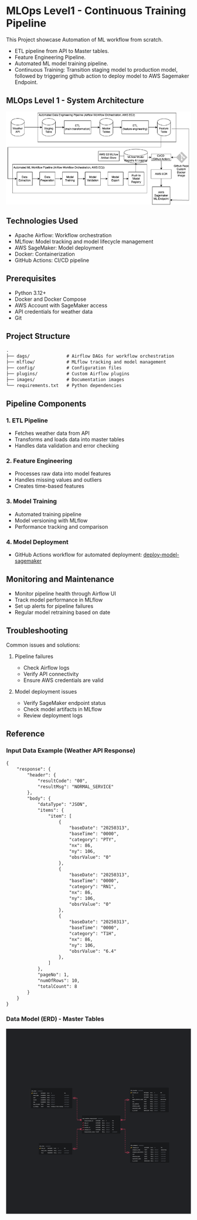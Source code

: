 # MLOps Level1 - Continuous Training Pipeline
This Project showcase Automation of ML workflow from scratch.
- ETL pipeline from API to Master tables.
- Feature Engineering Pipeline.
- Automated ML model training pipeline.
- Continuous Training: Transition staging model to production model, followed by triggering github action to deploy model to AWS Sagemaker Endpoint.


## MLOps Level 1 - System Architecture
![Entire System Architecture](./images/Architecture.png)

## Technologies Used
- Apache Airflow: Workflow orchestration
- MLflow: Model tracking and model lifecycle management
- AWS SageMaker: Model deployment
- Docker: Containerization
- GitHub Actions: CI/CD pipeline

## Prerequisites
- Python 3.12+
- Docker and Docker Compose
- AWS Account with SageMaker access
- API credentials for weather data
- Git

## Project Structure
```
.
├── dags/              # Airflow DAGs for workflow orchestration
├── mlflow/            # MLflow tracking and model management
├── config/            # Configuration files
├── plugins/           # Custom Airflow plugins
├── images/            # Documentation images
└── requirements.txt   # Python dependencies
```


## Pipeline Components

### 1. ETL Pipeline
- Fetches weather data from API
- Transforms and loads data into master tables
- Handles data validation and error checking

### 2. Feature Engineering
- Processes raw data into model features
- Handles missing values and outliers
- Creates time-based features

### 3. Model Training
- Automated training pipeline
- Model versioning with MLflow
- Performance tracking and comparison

### 4. Model Deployment
- GitHub Actions workflow for automated deployment: [deploy-model-sagemaker](https://github.com/sunse-kwon/deploy-model-sagemaker)

## Monitoring and Maintenance
- Monitor pipeline health through Airflow UI
- Track model performance in MLflow
- Set up alerts for pipeline failures
- Regular model retraining based on date

## Troubleshooting
Common issues and solutions:
1. Pipeline failures
   - Check Airflow logs
   - Verify API connectivity
   - Ensure AWS credentials are valid

2. Model deployment issues
   - Verify SageMaker endpoint status
   - Check model artifacts in MLflow
   - Review deployment logs



## Reference
### Input Data Example (Weather API Response)
```
{
    "response": {
        "header": {
            "resultCode": "00",
            "resultMsg": "NORMAL_SERVICE"
        },
        "body": {
            "dataType": "JSON",
            "items": {
                "item": [
                    {
                        "baseDate": "20250313",
                        "baseTime": "0000",
                        "category": "PTY",
                        "nx": 86,
                        "ny": 106,
                        "obsrValue": "0"
                    },
                    {
                        "baseDate": "20250313",
                        "baseTime": "0000",
                        "category": "RN1",
                        "nx": 86,
                        "ny": 106,
                        "obsrValue": "0"
                    },
                    {
                        "baseDate": "20250313",
                        "baseTime": "0000",
                        "category": "T1H",
                        "nx": 86,
                        "ny": 106,
                        "obsrValue": "6.4"
                    },
                ]
            },
            "pageNo": 1,
            "numOfRows": 10,
            "totalCount": 8
        }
    }
}
```

### Data Model (ERD) - Master Tables 
![Entity Relationship Diagram](./images/erd.png)


